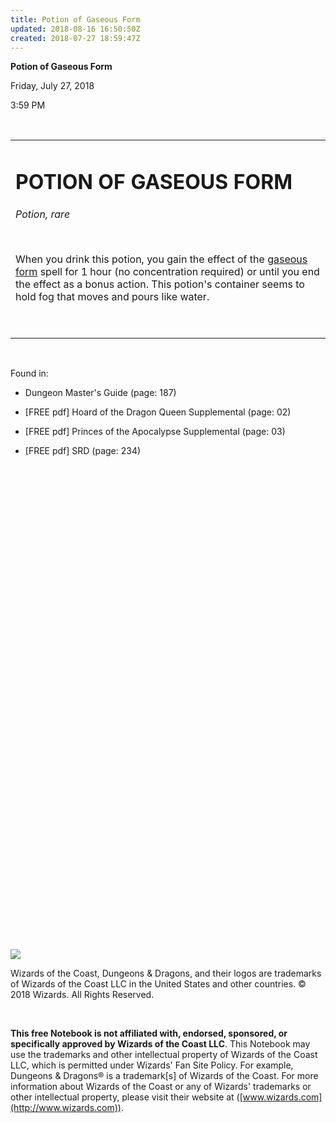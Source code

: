 ```yaml
---
title: Potion of Gaseous Form
updated: 2018-08-16 16:50:50Z
created: 2018-07-27 18:59:47Z
---
```


**Potion of Gaseous Form**

Friday, July 27, 2018

3:59 PM

 

<table><tbody><tr class="odd"><td><h1 id="potion-of-gaseous-form"><strong>POTION OF GASEOUS FORM</strong></h1><p><em>Potion, rare</em></p><p> </p><p>When you drink this potion, you gain the effect of the <a href="onenote:..\\Spellbook\\G-H.one#Gaseous Form&amp;section-id={3A8266A7-F954-4B90-A376-DA6497C75ED3}&amp;page-id={71AF3E7E-4C34-4985-81A0-5E086F5058D5}&amp;end&amp;base-path=https://d.docs.live.net/8ef41446453a2105/Documents/Adventure Academy/SRD Reference">gaseous form</a> spell for 1 hour (no concentration required) or until you end the effect as a bonus action. This potion's container seems to hold fog that moves and pours like water.</p><p> </p></td></tr></tbody></table>

 

Found in:

-   Dungeon Master's Guide (page: 187)

-   \[FREE pdf\] Hoard of the Dragon Queen Supplemental (page: 02)

-   \[FREE pdf\] Princes of the Apocalypse Supplemental (page: 03)

-   \[FREE pdf\] SRD (page: 234)

 

 

 

 

 

 

 

 

 

 

 

 

 

 

 

 

 

 

 

 

 

 

 

 

 

![](tmp\media\image1.png)

Wizards of the Coast, Dungeons & Dragons, and their logos are trademarks of Wizards of the Coast LLC in the United States and other countries. © 2018 Wizards. All Rights Reserved.

 

**This free Notebook is not affiliated with, endorsed, sponsored, or specifically approved by Wizards of the Coast LLC**. This Notebook may use the trademarks and other intellectual property of Wizards of the Coast LLC, which is permitted under Wizards' Fan Site Policy. For example, Dungeons & Dragons® is a trademark\[s\] of Wizards of the Coast. For more information about Wizards of the Coast or any of Wizards' trademarks or other intellectual property, please visit their website at ([www.wizards.com](http://www.wizards.com)).
